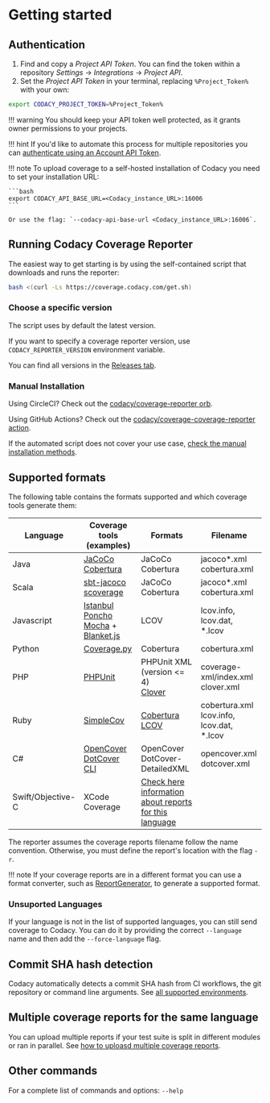 # Getting started

## Authentication

1. Find and copy a *Project API Token*. You can find the token within a repository *Settings* → *Integrations* → *Project API*.
1. Set the *Project API Token* in your terminal, replacing `%Project_Token%` with your own:

```bash
export CODACY_PROJECT_TOKEN=%Project_Token%
```

!!! warning
    You should keep your API token well protected, as it grants owner permissions to your projects.

!!! hint
    If you'd like to automate this process for multiple repositories you can [authenticate using an Account API Token](user-guide/authentication.md).

!!! note
    To upload coverage to a self-hosted installation of Codacy you need to set your installation URL:

    ```bash
    export CODACY_API_BASE_URL=<Codacy_instance_URL>:16006
    ```

    Or use the flag: `--codacy-api-base-url <Codacy_instance_URL>:16006`.

## Running Codacy Coverage Reporter

The easiest way to get starting is by using the self-contained script that downloads and runs the reporter:

```bash
bash <(curl -Ls https://coverage.codacy.com/get.sh)
```

### Choose a specific version
The script uses by default the latest version.

If you want to specify a coverage reporter version, use `CODACY_REPORTER_VERSION` environment variable.

You can find all versions in the [Releases tab](https://github.com/codacy/codacy-coverage-reporter/releases).

### Manual Installation

Using CircleCI? Check out the [codacy/coverage-reporter orb](user-guide/installation.md#circleci-orb).

Using GitHub Actions? Check out the [codacy/coverage-coverage-reporter action](https://github.com/codacy/codacy-coverage-reporter-action#codacy-coverage-reporter-action).

If the automated script does not cover your use case, [check the manual installation methods](user-guide/installation.md#manually-downloading-the-native-binary).

## Supported formats

The following table contains the formats supported and which coverage tools generate them:

| Language          | Coverage tools (examples)                                                                                                                                                                       | Formats                                                                                                                         | Filename                                       |
| ----------------- | ----------------------------------------------------------------------------------------------------------------------------------------------------------------------------------------------- | ------------------------------------------------------------------------------------------------------------------------------- | ---------------------------------------------- |
| Java              | [JaCoCo](http://eclemma.org/jacoco/) <br> [Cobertura](http://cobertura.github.io/cobertura/)                                                                                                    | JaCoCo <br> Cobertura                                                                                                           | jacoco*.xml <br> cobertura.xml                 |
| Scala             | [sbt-jacoco](https://www.scala-sbt.org/sbt-jacoco/) <br> [scoverage](http://scoverage.org/)                                                                                                     | JaCoCo <br> Cobertura                                                                                                           | jacoco*.xml <br> cobertura.xml                 |
| Javascript        | [Istanbul](https://github.com/gotwarlost/istanbul) <br> [Poncho](https://github.com/deepsweet/poncho) <br> [Mocha](http://mochajs.org/) + [Blanket.js](https://github.com/alex-seville/blanket) | LCOV                                                                                                                            | lcov.info, lcov.dat, *.lcov                    |
| Python            | [Coverage.py](https://coverage.readthedocs.io/en/coverage-5.0.3/)                                                                                                                               | Cobertura                                                                                                                       | cobertura.xml                                  |
| PHP               | [PHPUnit](https://phpunit.readthedocs.io/en/8.5/code-coverage-analysis.html)                                                                                                                    | PHPUnit XML (version <= 4) <br> [Clover](https://confluence.atlassian.com/clover/using-clover-for-php-420973033.html)           | coverage-xml/index.xml <br> clover.xml         |
| Ruby              | [SimpleCov](https://github.com/colszowka/simplecov)                                                                                                                                             | [Cobertura](https://github.com/dashingrocket/simplecov-cobertura) <br> [LCOV](https://github.com/fortissimo1997/simplecov-lcov) | cobertura.xml <br> lcov.info, lcov.dat, *.lcov |
| C#                | [OpenCover](https://github.com/OpenCover/opencover) <br> [DotCover CLI](https://www.jetbrains.com/dotcover/)                                                                                    | OpenCover <br> DotCover-DetailedXML                                                                                             | opencover.xml <br> dotcover.xml                |
| Swift/Objective-C | XCode Coverage                                                                                                                                                                                  | [Check here information about reports for this language](troubleshooting/swift-objectivec.md)                                   |                                                |

The reporter assumes the coverage reports filename follow the name convention. Otherwise, you must define the report's location with the flag `-r`.

!!! note
    If your coverage reports are in a different format you can use a format converter, such as [ReportGenerator](https://danielpalme.github.io/ReportGenerator/), to generate a supported format.

### Unsuported Languages

If your language is not in the list of supported languages, you can still send coverage to Codacy. You can do it by providing the correct `--language` name and then add the `--force-language` flag.

## Commit SHA hash detection

Codacy automatically detects a commit SHA hash from CI workflows, the git repository or command line arguments. See [all supported environments](troubleshooting/commit-detection.md).

## Multiple coverage reports for the same language

You can upload multiple reports if your test suite is split in different modules or ran in parallel. See [how to uploasd multiple coverage reports](user-guide/multiple-reports.md).

## Other commands

For a complete list of commands and options: `--help`
